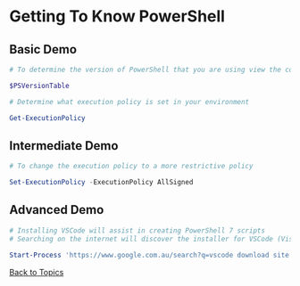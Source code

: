 # Getting To Know PowerShell

## Basic Demo

```PowerShell
# To determine the version of PowerShell that you are using view the contents of this system variable

$PSVersionTable

# Determine what execution policy is set in your environment

Get-ExecutionPolicy
```

## Intermediate Demo

```PowerShell
# To change the execution policy to a more restrictive policy 

Set-ExecutionPolicy -ExecutionPolicy AllSigned
```

## Advanced Demo

```PowerShell
# Installing VSCode will assist in creating PowerShell 7 scripts
# Searching on the internet will discover the installer for VSCode (Visual Studio Code)

Start-Process 'https://www.google.com.au/search?q=vscode download site:code.visualstudio.com'
```


[Back to Topics](../README.md#morning-session)
